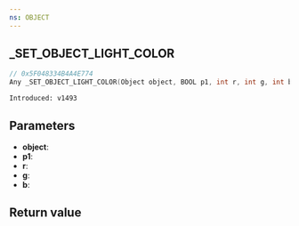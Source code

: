 ```yaml
---
ns: OBJECT
---
```

## _SET_OBJECT_LIGHT_COLOR

```c
// 0x5F048334B4A4E774
Any _SET_OBJECT_LIGHT_COLOR(Object object, BOOL p1, int r, int g, int b);
```

```
Introduced: v1493
```

## Parameters
* **object**:
* **p1**:
* **r**:
* **g**:
* **b**:

## Return value
